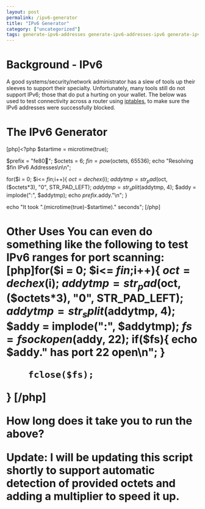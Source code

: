 ```yaml
---
layout: post
permalink: /ipv6-generator
title: "IPv6 Generator"
category: ["uncategorized"]
tags: generate-ipv6-addresses generate-ipv6-addresses-ipv6 generate-ipv6-addresses-php ip-v6 ipv6 ipv6-generator ipv6-looping-script ipv6-php-testing-script ipv6-subnet ipv6-subnetting loop-ipv6 networks-ipv6 php-2 php-ipv6-generator subnet-ipv6 v6-php-v6
---
```

# Background - IPv6
A good systems/security/network administrator has a slew of tools up their sleeves to support their specialty. Unfortunately, many tools still do not support IPv6; those that do put a hurting on your wallet. The below was used to test connectivity across a router using [iptables](http://en.wikipedia.org/wiki/Iptables "iptables"), to make sure the IPv6 addresses were successfully blocked. 
# The IPv6 Generator
[php]<?php $startime = microtime(true);

$prefix = "fe80:1234:";
$octets = 6;
$fin = pow($octets, 65536);
echo "Resolving $fin IPv6 Addresses\n\n";

for($i = 0; $i<= $fin;$i++){
        $oct = dechex($i);
        $addytmp = str_pad($oct, ($octets*3), "0", STR_PAD_LEFT);
        $addytmp = str_split($addytmp, 4);
        $addy = implode(":", $addytmp);
        echo $prefix.$addy."\n";
}

echo "It took ".(microtime(true)-$startime)." seconds";
[/php]

<h1>Other Uses You can even do something like the following to test IPv6 ranges for port scanning: [php]<?php $prefix = "fe80:1234:";
$octets = 6;
$fin = pow($octets, 65536);

for($i = 0; $i<= $fin;$i++){
        $oct = dechex($i);
        $addytmp = str_pad($oct, ($octets*3), "0", STR_PAD_LEFT);
        $addytmp = str_split($addytmp, 4);
        $addy = implode(":", $addytmp);
        $fs = fsockopen($addy, 22);
        if($fs){
              echo $addy." has port 22 open\n"; 
        }

        fclose($fs);
}
[/php]

How long does it take you to run the above?

<b>Update: I will be updating this script shortly to support automatic detection of provided octets and adding a multiplier to speed it up.